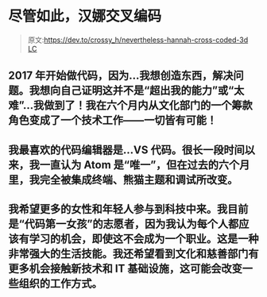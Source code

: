 # 尽管如此，汉娜交叉编码

> 原文:[https://dev.to/crossy_h/nevertheless-hannah-cross-coded-3d LC](https://dev.to/crossy_h/nevertheless-hannah-cross-coded--3dlc)

## 2017 年开始做代码，因为...我想创造东西，解决问题。我想向自己证明这并不是“超出我的能力”或“太难”...我做到了！我在六个月内从文化部门的一个筹款角色变成了一个技术工作——一切皆有可能！

## [](#my-favourite-code-editor-isvs-code-i-thought-atom-was-the-one-for-a-long-time-but-in-the-past-six-months-i-have-been-completely-converted-by-the-integrated-terminal-panda-theme-and-debugging)我最喜欢的代码编辑器是...VS 代码。很长一段时间以来，我一直认为 Atom 是“唯一”，但在过去的六个月里，我完全被集成终端、熊猫主题和调试所改变。

## 我希望更多的女性和年轻人参与到科技中来。我目前是“代码第一女孩”的志愿者，因为我认为每个人都应该有学习的机会，即使这不会成为一个职业。这是一种非常强大的生活技能。我还希望看到文化和慈善部门有更多机会接触新技术和 IT 基础设施，这可能会改变一些组织的工作方式。